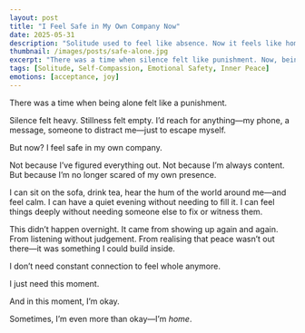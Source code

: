 ```yaml
---
layout: post
title: "I Feel Safe in My Own Company Now"
date: 2025-05-31
description: "Solitude used to feel like absence. Now it feels like home."
thumbnail: /images/posts/safe-alone.jpg
excerpt: "There was a time when silence felt like punishment. Now, being alone feels like peace, not absence."
tags: [Solitude, Self-Compassion, Emotional Safety, Inner Peace]
emotions: [acceptance, joy]
---
```


There was a time when being alone felt like a punishment.

Silence felt heavy. Stillness felt empty. I’d reach for anything—my phone, a message, someone to distract me—just to escape myself.

But now? I feel safe in my own company.

Not because I’ve figured everything out. Not because I’m always content. But because I’m no longer scared of my own presence.

I can sit on the sofa, drink tea, hear the hum of the world around me—and feel calm. I can have a quiet evening without needing to fill it. I can feel things deeply without needing someone else to fix or witness them.

This didn’t happen overnight. It came from showing up again and again. From listening without judgement. From realising that peace wasn’t out there—it was something I could build inside.

I don’t need constant connection to feel whole anymore.

I just need this moment.

And in this moment, I’m okay.

Sometimes, I’m even more than okay—I’m *home*.
